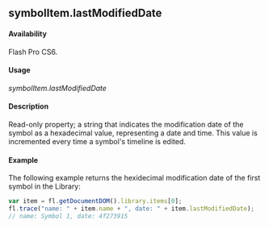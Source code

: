 ## symbolItem.lastModifiedDate

#### Availability

Flash Pro CS6.

#### Usage

*symbolItem.lastModifiedDate*

#### Description

Read-only property; a string that indicates the modification date of the symbol as a hexadecimal value, representing a date and time. This value is incremented every time a symbol's timeline is edited.

#### Example

The following example returns the hexidecimal modification date of the first symbol in the Library:

```javascript
var item = fl.getDocumentDOM().library.items[0];
fl.trace("name: " + item.name + ", date: " + item.lastModifiedDate);
// name: Symbol 1, date: 4f273915

```